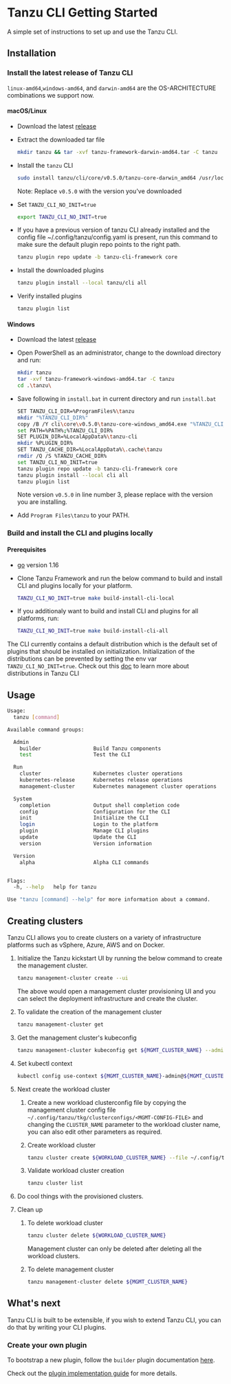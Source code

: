 # Tanzu CLI Getting Started

A simple set of instructions to set up and use the Tanzu CLI.

## Installation

### Install the latest release of Tanzu CLI

`linux-amd64`,`windows-amd64`, and `darwin-amd64` are the OS-ARCHITECTURE
combinations we support now.

#### macOS/Linux

- Download the latest [release](https://github.com/vmware-tanzu/tanzu-framework/releases/latest)

- Extract the downloaded tar file

  ```sh
  mkdir tanzu && tar -xvf tanzu-framework-darwin-amd64.tar -C tanzu
  ```

- Install the `tanzu` CLI

  ```sh
  sudo install tanzu/cli/core/v0.5.0/tanzu-core-darwin_amd64 /usr/local/bin/tanzu
  ```

  Note: Replace `v0.5.0` with the version you've downloaded

- Set `TANZU_CLI_NO_INIT=true`

  ```sh
  export TANZU_CLI_NO_INIT=true
  ```

- If you have a previous version of tanzu CLI already installed and the config file ~/.config/tanzu/config.yaml is present, run this command to make sure the default plugin repo points to the right path.

  ```sh
  tanzu plugin repo update -b tanzu-cli-framework core
  ```

- Install the downloaded plugins

  ```sh
  tanzu plugin install --local tanzu/cli all
  ```

- Verify installed plugins

  ```sh
  tanzu plugin list
  ```

#### Windows

- Download the latest [release](https://github.com/vmware-tanzu/tanzu-framework/releases/latest)

- Open PowerShell as an administrator, change to the download directory and run:

  ```sh
  mkdir tanzu
  tar -xvf tanzu-framework-windows-amd64.tar -C tanzu
  cd .\tanzu\
  ```

- Save following in `install.bat` in current directory and run `install.bat`

  ```sh
  SET TANZU_CLI_DIR=%ProgramFiles%\tanzu
  mkdir "%TANZU_CLI_DIR%"
  copy /B /Y cli\core\v0.5.0\tanzu-core-windows_amd64.exe "%TANZU_CLI_DIR%\tanzu.exe"
  set PATH=%PATH%;%TANZU_CLI_DIR%
  SET PLUGIN_DIR=%LocalAppData%\tanzu-cli
  mkdir %PLUGIN_DIR%
  SET TANZU_CACHE_DIR=%LocalAppData%\.cache\tanzu
  rmdir /Q /S %TANZU_CACHE_DIR%
  set TANZU_CLI_NO_INIT=true
  tanzu plugin repo update -b tanzu-cli-framework core
  tanzu plugin install --local cli all
  tanzu plugin list
  ```

  Note version `v0.5.0` in line number 3, please replace with the version you are installing.

- Add `Program Files\tanzu` to your PATH.

### Build and install the CLI and plugins locally

#### Prerequisites

- [go](https://golang.org/dl/) version 1.16

- Clone Tanzu Framework and run the below command to build and install CLI and
  plugins locally for your platform.

  ```sh
  TANZU_CLI_NO_INIT=true make build-install-cli-local
  ```

- If you additionaly want to build and install CLI and plugins for all platforms, run:

  ```sh
  TANZU_CLI_NO_INIT=true make build-install-cli-all
  ```

The CLI currently contains a default distribution which is the default set of plugins that should be installed on
initialization. Initialization of the distributions can be prevented by setting the env var `TANZU_CLI_NO_INIT=true`.
Check out this [doc](../cli/plugin_implementation_guide.md#Distributions) to learn more about distributions in Tanzu CLI

## Usage

```sh
Usage:
  tanzu [command]

Available command groups:

  Admin
    builder                 Build Tanzu components
    test                    Test the CLI

  Run
    cluster                 Kubernetes cluster operations
    kubernetes-release      Kubernetes release operations
    management-cluster      Kubernetes management cluster operations

  System
    completion              Output shell completion code
    config                  Configuration for the CLI
    init                    Initialize the CLI
    login                   Login to the platform
    plugin                  Manage CLI plugins
    update                  Update the CLI
    version                 Version information

  Version
    alpha                   Alpha CLI commands


Flags:
  -h, --help   help for tanzu

Use "tanzu [command] --help" for more information about a command.
```

## Creating clusters

Tanzu CLI allows you to create clusters on a variety of infrastructure platforms
such as vSphere, Azure, AWS and on Docker.

1. Initialize the Tanzu kickstart UI by running the below command to create the
management cluster.

   ```sh
   tanzu management-cluster create --ui
   ```

   The above would open a management cluster provisioning UI and you can select the
   deployment infrastructure and create the cluster.

1. To validate the creation of the management cluster

   ```sh
   tanzu management-cluster get
   ```

1. Get the management cluster's kubeconfig

   ```sh
   tanzu management-cluster kubeconfig get ${MGMT_CLUSTER_NAME} --admin
   ```

1. Set kubectl context

   ```sh
   kubectl config use-context ${MGMT_CLUSTER_NAME}-admin@${MGMT_CLUSTER_NAME}
   ```

1. Next create the workload cluster

   1. Create a new workload clusterconfig file by copying the management cluster config file
      `~/.config/tanzu/tkg/clusterconfigs/<MGMT-CONFIG-FILE>` and changing the `CLUSTER_NAME` parameter
      to the workload cluster name, you can also edit other parameters as required.
   1. Create workload cluster

      ```sh
      tanzu cluster create ${WORKLOAD_CLUSTER_NAME} --file ~/.config/tanzu/tkg/clusterconfigs/workload.yaml
      ```

   1. Validate workload cluster creation

      ```sh
      tanzu cluster list
      ```

1. Do cool things with the provisioned clusters.
1. Clean up

   1. To delete workload cluster

      ```sh
      tanzu cluster delete ${WORKLOAD_CLUSTER_NAME}
      ```

      Management cluster can only be deleted after deleting all the workload clusters.

   1. To delete management cluster

      ```sh
      tanzu management-cluster delete ${MGMT_CLUSTER_NAME}
      ```

## What's next

Tanzu CLI is built to be extensible, if you wish to extend Tanzu CLI, you can do
that by writing your CLI plugins.

### Create your own plugin

To bootstrap a new plugin, follow the `builder` plugin documentation [here](../../cmd/cli/plugin-admin/builder/README.md).

Check out the [plugin implementation guide](../cli/plugin_implementation_guide.md) for more details.
